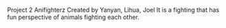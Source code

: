 Project 2
Anifighterz
Created by Yanyan, Lihua, Joel
It is a fighting that has fun perspective of animals fighting each other.
